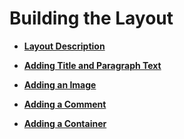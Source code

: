 # Building the Layout<a name="EN-US_TOPIC_0000001063148753"></a>

-   **[Layout Description](layout-description.md)**  

-   **[Adding Title and Paragraph Text](adding-title-and-paragraph-text.md)**  

-   **[Adding an Image](adding-an-image.md)**  

-   **[Adding a Comment](adding-a-comment.md)**  

-   **[Adding a Container](adding-a-container.md)**  


